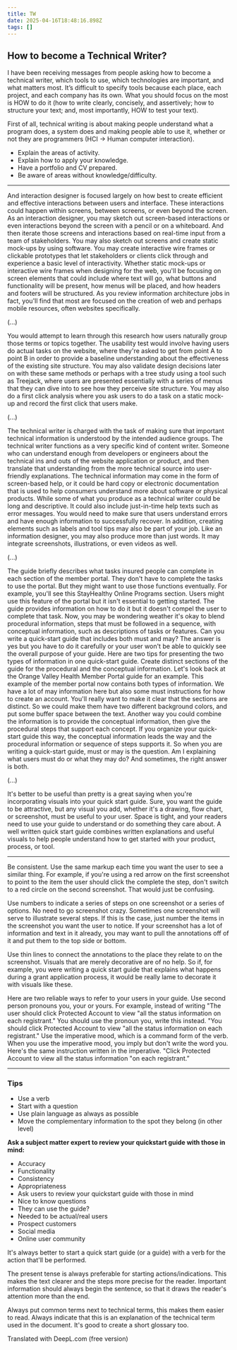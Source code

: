 ```yaml
---
title: TW
date: 2025-04-16T18:48:16.898Z
tags: []
---
```


## How to become a Technical Writer?

I have been receiving messages from people asking how to become a technical writer, which tools to use, which technologies are important, and what matters most. It’s difficult to specify tools because each place, each project, and each company has its own. What you should focus on the most is HOW to do it (how to write clearly, concisely, and assertively; how to structure your text; and, most importantly, HOW to test your text).

First of all, technical writing is about making people understand what a program does, a system does and making people able to use it, whether or not they are programmers (HCI → Human computer interaction).

* Explain the areas of activity.
* Explain how to apply your knowledge.
* Have a portfolio and CV prepared.
* Be aware of areas without knowledge/difficulty.

***

And interaction designer is focused largely on how best to create efficient and effective interactions between users and interface. These interactions could happen within screens, between screens, or even beyond the screen. As an interaction designer, you may sketch out screen-based interactions or even interactions beyond the screen with a pencil or on a whiteboard. And then iterate those screens and interactions based on real-time input from a team of stakeholders. You may also sketch out screens and create static mock-ups by using software. You may create interactive wire frames or clickable prototypes that let stakeholders or clients click through and experience a basic level of interactivity. Whether static mock-ups or interactive wire frames when designing for the web, you'll be focusing on screen elements that could include where text will go, what buttons and functionality will be present, how menus will be placed, and how headers and footers will be structured.
As you review information architecture jobs in fact, you'll find that most are focused on the creation of web and perhaps mobile resources, often websites specifically.

(...)

You would attempt to learn through this research how users naturally group those terms or topics together. The usability test would involve having users do actual tasks on the website, where they're asked to get from point A to point B in order to provide a baseline understanding about the effectiveness of the existing site structure. You may also validate design decisions later on with these same methods or perhaps with a tree study using a tool such as Treejack, where users are presented essentially with a series of menus that they can dive into to see how they perceive site structure. You may also do a first click analysis where you ask users to do a task on a static mock-up and record the first click that users make.

(...)

The technical writer is charged with the task of making sure that important technical information is understood by the intended audience groups. The technical writer functions as a very specific kind of content writer. Someone who can understand enough from developers or engineers about the technical ins and outs of the website application or product, and then translate that understanding from the more technical source into user-friendly explanations. The technical information may come in the form of screen-based help, or it could be hard copy or electronic documentation that is used to help consumers understand more about software or physical products. While some of what you produce as a technical writer could be long and descriptive. It could also include just-in-time help texts such as error messages. You would need to make sure that users understand errors and have enough information to successfully recover. In addition, creating elements such as labels and tool tips may also be part of your job. Like an information designer, you may also produce more than just words. It may integrate screenshots, illustrations, or even videos as well.

(...)

The guide briefly describes what tasks insured people can complete in each section of the member portal. They don't have to complete the tasks to use the portal. But they might want to use those functions eventually. For example, you'll see this StayHealthy Online Programs section. Users might use this feature of the portal but it isn't essential to getting started. The guide provides information on how to do it but it doesn't compel the user to complete that task. Now, you may be wondering weather it's okay to blend procedural information, steps that must be followed in a sequence, with conceptual information, such as descriptions of tasks or features. Can you write a quick-start guide that includes both must and may? The answer is yes but you have to do it carefully or your user won't be able to quickly see the overall purpose of your guide. Here are two tips for presenting the two types of information in one quick-start guide. Create distinct sections of the guide for the procedural and the conceptual information. Let's look back at the Orange Valley Health Member Portal guide for an example. This example of the member portal now contains both types of information. We have a lot of may information here but also some must instructions for how to create an account. You'll really want to make it clear that the sections are distinct. So we could make them have two different background colors, and put some buffer space between the text. Another way you could combine the information is to provide the conceptual information, then give the procedural steps that support each concept. If you organize your quick-start guide this way, the conceptual information leads the way and the procedural information or sequence of steps supports it. So when you are writing a quick-start guide, must or may is the question. Am I explaining what users must do or what they may do? And sometimes, the right answer is both.

(...)

It's better to be useful than pretty is a great saying when you're incorporating visuals into your quick start guide. Sure, you want the guide to be attractive, but any visual you add, whether it's a drawing, flow chart, or screenshot, must be useful to your user. Space is tight, and your readers need to use your guide to understand or do something they care about. A well written quick start guide combines written explanations and useful visuals to help people understand how to get started with your product, process, or tool.

***

Be consistent. Use the same markup each time you want the user to see a similar thing. For example, if you're using a red arrow on the first screenshot to point to the item the user should click the complete the step, don't switch to a red circle on the second screenshot. That would just be confusing. 

Use numbers to indicate a series of steps on one screenshot or a series of options. No need to go screenshot crazy. Sometimes one screenshot will serve to illustrate several steps. If this is the case, just number the items in the screenshot you want the user to notice. If your screenshot has a lot of information and text in it already, you may want to pull the annotations off of it and put them to the top side or bottom. 

Use thin lines to connect the annotations to the place they relate to on the screenshot. Visuals that are merely decorative are of no help. So if, for example, you were writing a quick start guide that explains what happens during a grant application process, it would be really lame to decorate it with visuals like these.

Here are two reliable ways to refer to your users in your guide. Use second person pronouns you, your or yours. For example, instead of writing "The user should click Protected Account to view "all the status information on each registrant." You should use the pronoun you, write this instead. "You should click Protected Account to view "all the status information on each registrant." Use the imperative mood, which is a command form of the verb. When you use the imperative mood, you imply but don't write the word you. Here's the same instruction written in the imperative. "Click Protected Account to view all the status information "on each registrant.”

***

### Tips

* Use a verb
* Start with a question
* Use plain language as always as possible
* Move the complementary information to the spot they belong (in other level)

**Ask a subject matter expert to review your quickstart guide with those in mind:**

* Accuracy
* Functionality
* Consistency
* Appropriateness
* Ask users to review your quickstart guide with those in mind
* Nice to know questions
* They can use the guide?
* Needed to be actual/real users
* Prospect customers
* Social media
* Online user community

It's always better to start a quick start guide (or a guide) with a verb for the action that'll be performed.

The present tense is always preferable for starting actions/indications. This makes the text clearer and the steps more precise for the reader. Important information should always begin the sentence, so that it draws the reader's attention more than the end.

Always put common terms next to technical terms, this makes them easier to read. Always indicate that this is an explanation of the technical term used in the document. It's good to create a short glossary too.

Translated with DeepL.com (free version)
